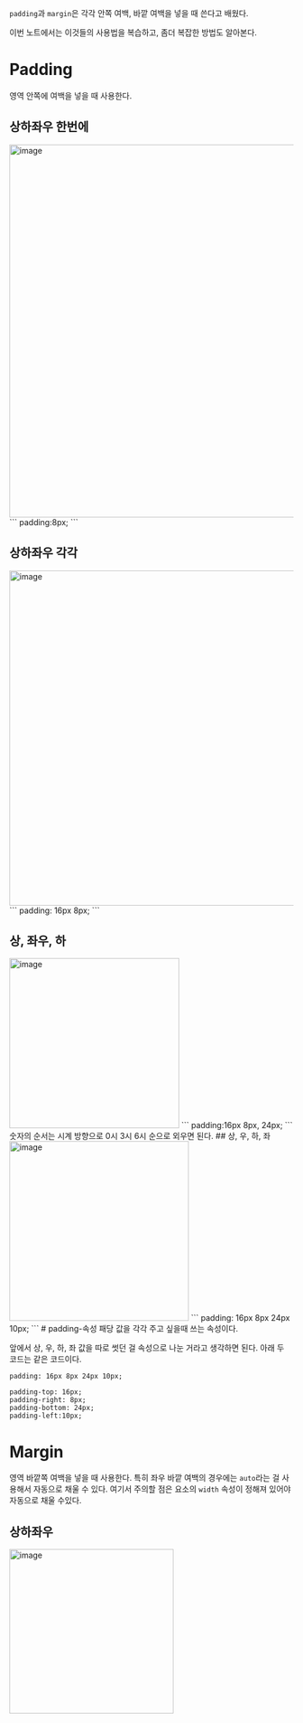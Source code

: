 `padding`과 `margin`은 각각 안쪽 여백, 바깥 여백을 넣을 때 쓴다고 배웠다.

이번 노트에서는 이것들의 사용법을 복습하고, 좀더 복잡한 방법도 알아본다.

# Padding
영역 안쪽에 여백을 넣을 때 사용한다.

## 상하좌우 한번에
<img width="660" alt="image" src="https://github.com/joesiheon496/web/assets/56191064/b0284017-33b7-43b5-b386-377698af6b5d">
```
padding:8px;
```

## 상하좌우 각각
<img width="593" alt="image" src="https://github.com/joesiheon496/web/assets/56191064/fdf12207-3113-4a94-8821-976ce0b2a9f3">
```
padding: 16px 8px;
```

## 상, 좌우, 하
<img width="301" alt="image" src="https://github.com/joesiheon496/web/assets/56191064/7aac0b83-e4f1-476c-b5c9-6c321264b255">
```
padding:16px 8px, 24px;
```
숫자의 순서는 시계 방향으로 0시 3시 6시 순으로 외우면 된다.
## 상, 우, 하, 좌
<img width="318" alt="image" src="https://github.com/joesiheon496/web/assets/56191064/77e108a9-1d4c-4bc8-961e-0d1aca430c0f">
```
padding: 16px 8px 24px 10px;
```
# padding-속성
패당 값을 각각 주고 싶을때 쓰는 속성이다.

앞에서 상, 우, 하, 좌 값을 따로 썻던 걸 속성으로 나눈 거라고 생각하면 된다.
아래 두 코드는 같은 코드이다.
```
padding: 16px 8px 24px 10px;
```
```
padding-top: 16px;
padding-right: 8px;
padding-bottom: 24px;
padding-left:10px;
```
# Margin
영역 바깥쪽 여백을 넣을 때 사용한다.
특히 좌우 바깥 여백의 경우에는 `auto`라는 걸 사용해서 자동으로 채울 수 있다.
여기서 주의할 점은 요소의 `width` 속성이 정해져 있어야 자동으로 채울 수있다.

## 상하좌우
<img width="291" alt="image" src="https://github.com/joesiheon496/web/assets/56191064/33bf2a8a-1c4c-473c-b3d2-f9295ee141ad">



